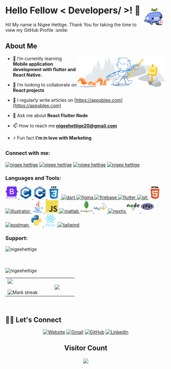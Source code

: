 <h1> Hello Fellow < Developers/ >! 👋

<img width="15%" align="right" alt="Github" src="welcome.gif" />

  </h1>
  
<div size='1px'> Hi! My name is Nigee Hettige. Thank You for taking the time to view my GitHub Profile :smile:

  </div>

<!-- <h1 align="center">Hi 👋, I'm Nigee Hettige</h1>
<h3 align="center">A passionate frontend developer from Sri Lanka. Currently reading for an honours degree in Computer Science.</h3> -->

  <h2> About Me </h2>

<img width="55%" align="right" alt="Github" src="about.svg" />

<!-- <p align="left"> <img src="https://komarev.com/ghpvc/?username=nigeehettige&label=Profile%20views&color=0e75b6&style=flat" alt="nigeehettige" /> </p> -->

- 🌱 I’m currently learning **Mobile application development with flutter and React Native.**

- 👯 I’m looking to collaborate on **React projects**

- 📝 I regularly write articles on [https://appsblee.com](https://appsblee.com)

- 💬 Ask me about **React Flutter Node**

- 📫 How to reach me **nigeehettige20@gmail.com**

- ⚡ Fun fact **I'm in love with Marketing**

<h3 align="left">Connect with me:</h3>
<p align="left">
<a href="https://linkedin.com/in/nigee-hettige" target="blank"><img align="center" src="https://raw.githubusercontent.com/rahuldkjain/github-profile-readme-generator/master/src/images/icons/Social/linked-in-alt.svg" alt="nigee hettige" height="30" width="40" /></a>
<a href="https://fb.com/nigee hettige" target="blank"><img align="center" src="https://raw.githubusercontent.com/rahuldkjain/github-profile-readme-generator/master/src/images/icons/Social/facebook.svg" alt="nigee hettige" height="30" width="40" /></a>
<a href="https://instagram.com/nigee hettige" target="blank"><img align="center" src="https://raw.githubusercontent.com/rahuldkjain/github-profile-readme-generator/master/src/images/icons/Social/instagram.svg" alt="nigee hettige" height="30" width="40" /></a>
<a href="https://www.hackerrank.com/profile/nigeehettige20" target="blank"><img align="center" src="https://raw.githubusercontent.com/rahuldkjain/github-profile-readme-generator/master/src/images/icons/Social/hackerrank.svg" alt="nigee hettige" height="30" width="40" /></a>
</p>

<h3 align="left">Languages and Tools:</h3>
<p align="left"> <a href="https://getbootstrap.com" target="_blank" rel="noreferrer"> <img src="https://raw.githubusercontent.com/devicons/devicon/master/icons/bootstrap/bootstrap-plain-wordmark.svg" alt="bootstrap" width="40" height="40"/> </a> <a href="https://www.cprogramming.com/" target="_blank" rel="noreferrer"> <img src="https://raw.githubusercontent.com/devicons/devicon/master/icons/c/c-original.svg" alt="c" width="40" height="40"/> </a> <a href="https://www.w3schools.com/cpp/" target="_blank" rel="noreferrer"> <img src="https://raw.githubusercontent.com/devicons/devicon/master/icons/cplusplus/cplusplus-original.svg" alt="cplusplus" width="40" height="40"/> </a> <a href="https://www.w3schools.com/css/" target="_blank" rel="noreferrer"> <img src="https://raw.githubusercontent.com/devicons/devicon/master/icons/css3/css3-original-wordmark.svg" alt="css3" width="40" height="40"/> </a> <a href="https://dart.dev" target="_blank" rel="noreferrer"> <img src="https://www.vectorlogo.zone/logos/dartlang/dartlang-icon.svg" alt="dart" width="40" height="40"/> </a> <a href="https://www.figma.com/" target="_blank" rel="noreferrer"> <img src="https://www.vectorlogo.zone/logos/figma/figma-icon.svg" alt="figma" width="40" height="40"/> </a> <a href="https://firebase.google.com/" target="_blank" rel="noreferrer"> <img src="https://www.vectorlogo.zone/logos/firebase/firebase-icon.svg" alt="firebase" width="40" height="40"/> </a> <a href="https://flutter.dev" target="_blank" rel="noreferrer"> <img src="https://www.vectorlogo.zone/logos/flutterio/flutterio-icon.svg" alt="flutter" width="40" height="40"/> </a> <a href="https://git-scm.com/" target="_blank" rel="noreferrer"> <img src="https://www.vectorlogo.zone/logos/git-scm/git-scm-icon.svg" alt="git" width="40" height="40"/> </a> <a href="https://www.w3.org/html/" target="_blank" rel="noreferrer"> <img src="https://raw.githubusercontent.com/devicons/devicon/master/icons/html5/html5-original-wordmark.svg" alt="html5" width="40" height="40"/> </a> <a href="https://www.adobe.com/in/products/illustrator.html" target="_blank" rel="noreferrer"> <img src="https://www.vectorlogo.zone/logos/adobe_illustrator/adobe_illustrator-icon.svg" alt="illustrator" width="40" height="40"/> </a> <a href="https://www.java.com" target="_blank" rel="noreferrer"> <img src="https://raw.githubusercontent.com/devicons/devicon/master/icons/java/java-original.svg" alt="java" width="40" height="40"/> </a> <a href="https://developer.mozilla.org/en-US/docs/Web/JavaScript" target="_blank" rel="noreferrer"> <img src="https://raw.githubusercontent.com/devicons/devicon/master/icons/javascript/javascript-original.svg" alt="javascript" width="40" height="40"/> </a> <a href="https://www.mathworks.com/" target="_blank" rel="noreferrer"> <img src="https://upload.wikimedia.org/wikipedia/commons/2/21/Matlab_Logo.png" alt="matlab" width="40" height="40"/> </a> <a href="https://www.mongodb.com/" target="_blank" rel="noreferrer"> <img src="https://raw.githubusercontent.com/devicons/devicon/master/icons/mongodb/mongodb-original-wordmark.svg" alt="mongodb" width="40" height="40"/> </a> <a href="https://www.mysql.com/" target="_blank" rel="noreferrer"> <img src="https://raw.githubusercontent.com/devicons/devicon/master/icons/mysql/mysql-original-wordmark.svg" alt="mysql" width="40" height="40"/> </a> <a href="https://nextjs.org/" target="_blank" rel="noreferrer"> <img src="https://cdn.worldvectorlogo.com/logos/nextjs-2.svg" alt="nextjs" width="40" height="40"/> </a> <a href="https://nodejs.org" target="_blank" rel="noreferrer"> <img src="https://raw.githubusercontent.com/devicons/devicon/master/icons/nodejs/nodejs-original-wordmark.svg" alt="nodejs" width="40" height="40"/> </a> <a href="https://www.php.net" target="_blank" rel="noreferrer"> <img src="https://raw.githubusercontent.com/devicons/devicon/master/icons/php/php-original.svg" alt="php" width="40" height="40"/> </a> <a href="https://postman.com" target="_blank" rel="noreferrer"> <img src="https://www.vectorlogo.zone/logos/getpostman/getpostman-icon.svg" alt="postman" width="40" height="40"/> </a> <a href="https://www.python.org" target="_blank" rel="noreferrer"> <img src="https://raw.githubusercontent.com/devicons/devicon/master/icons/python/python-original.svg" alt="python" width="40" height="40"/> </a> <a href="https://reactjs.org/" target="_blank" rel="noreferrer"> <img src="https://raw.githubusercontent.com/devicons/devicon/master/icons/react/react-original-wordmark.svg" alt="react" width="40" height="40"/> </a> <a href="https://tailwindcss.com/" target="_blank" rel="noreferrer"> <img src="https://www.vectorlogo.zone/logos/tailwindcss/tailwindcss-icon.svg" alt="tailwind" width="40" height="40"/> </a> </p>

<h3 align="left">Support:</h3>
<p><a href="https://www.buymeacoffee.com/nigeehettige"> <img align="left" src="https://cdn.buymeacoffee.com/buttons/v2/default-yellow.png" height="50" width="210" alt="nigeehettige" /></a></p><br><br>
<br>

<p><img align="center" src="https://github-readme-stats.vercel.app/api/top-langs?username=nigeehettige&show_icons=true&locale=en&layout=compact" alt="nigeehettige" /></p>

<p align="left">
  <!--- stats (start) -->
<table align="center">
<tr border="none">
<td width="50%" align="center">
  <img  align="left"  src="https://github-readme-stats.vercel.app/api?username=nigeehettige&theme=dark&show_icons=true&count_private=true" />
  <br></br>
  <img  title="🔥 Get streak stats for your profile at git.io/streak-stats" alt="Mark streak" src="https://github-readme-streak-stats.herokuapp.com/?user=nigeehettige&theme=dark&hide_border=false" /> 
</td>
  
  <td width="50%" align="center">
    <img  align="center"  src="https://github-readme-stats.anuraghazra1.vercel.app/api/top-langs/?username=nigeehettige&theme=dark&hide_border=true&no-bg=true&no-frame=true&langs_count=7"/>
  </td>
</tr>
</table>

</p>

<br>

## 👨‍💻 Let's Connect

<p align="center">
  <a href="https://www.appsblee.com/"><img src="https://img.icons8.com/bubbles/50/000000/web.png" alt="Website"/></a>
	<a href="mailto:nigeehettige20@gmail.com"><img src="https://img.icons8.com/bubbles/50/000000/gmail.png" alt="Gmail"/></a>
	<a href="https://github.com/NigeeHettige"><img src="https://img.icons8.com/bubbles/50/000000/github.png" alt="GitHub"/></a>
	<a href="https://www.linkedin.com/in/nigee-hettige/"><img src="https://img.icons8.com/bubbles/50/000000/linkedin.png" alt="LinkedIn"/></a>
	
</p>

<div align="center">
<h2 align="centre">Visitor Count</h2>  
<p align="center"><img align="center" src="https://profile-counter.glitch.me/{nigeehettige}/count.svg" /></p> 
<br>
</div>
